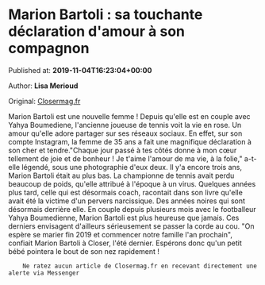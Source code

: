 
# Marion Bartoli : sa touchante déclaration d'amour à son compagnon

Published at: **2019-11-04T16:23:04+00:00**

Author: **Lisa Merioud**

Original: [Closermag.fr](https://www.closermag.fr/people/marion-bartoli-sa-touchante-declaration-d-amour-a-son-compagnon-1044519)

Marion Bartoli est une nouvelle femme ! Depuis qu'elle est en couple avec Yahya Boumediene, l'ancienne joueuse de tennis voit la vie en rose. Un amour qu'elle adore partager sur ses réseaux sociaux. En effet, sur son compte Instagram, la femme de 35 ans a fait une magnifique déclaration à son cher et tendre."Chaque jour passé à tes côtés donne à mon cœur tellement de joie et de bonheur ! Je t'aime l'amour de ma vie, à la folie," a-t-elle légendé, sous une photographie d'eux deux.
Il y'a encore trois ans, Marion Bartoli était au plus bas. La championne de tennis avait perdu beaucoup de poids, qu'elle attribué à l'époque à un virus. Quelques années plus tard, celle qui est désormais coach, racontait dans son livre qu'elle avait été la victime d'un pervers narcissique. Des années noires qui sont désormais derrière elle.
En couple depuis plusieurs mois avec le footballeur Yahya Boumedienne, Marion Bartoli est plus heureuse que jamais. Ces derniers envisagent d'ailleurs sérieusement se passer la corde au cou. "On espère se marier fin 2019 et commencer notre famille l'an prochain", confiait Marion Bartoli à Closer, l'été dernier. Espérons donc qu'un petit bébé pointera le bout de son nez rapidement !

        Ne ratez aucun article de Closermag.fr en recevant directement une alerte via Messenger
      
